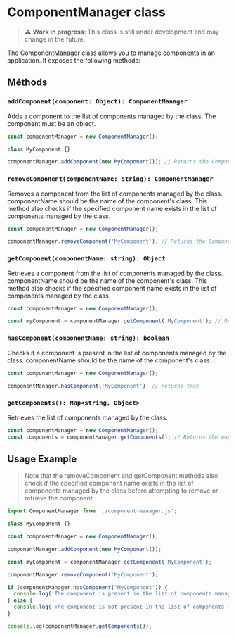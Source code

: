 # ComponentManager class

> :warning: **Work in progress**: This class is still under development and may change in the future.

The ComponentManager class allows you to manage components in an application. It exposes the following methods:

## Méthods

### `addComponent(component: Object): ComponentManager`

Adds a component to the list of components managed by the class. The component must be an object.

```js
const componentManager = new ComponentManager();

class MyComponent {}

componentManager.addComponent(new MyComponent()); // Returns the ComponentManager instance
```

### `removeComponent(componentName: string): ComponentManager`

Removes a component from the list of components managed by the class. componentName should be the name of the component's class. This method also checks if the specified component name exists in the list of components managed by the class.

```js
const componentManager = new ComponentManager();

componentManager.removeComponent('MyComponent'); // Returns the ComponentManager instance
```

### `getComponent(componentName: string): Object`

Retrieves a component from the list of components managed by the class. componentName should be the name of the component's class. This method also checks if the specified component name exists in the list of components managed by the class.

```js
const componentManager = new ComponentManager();

const myComponent = componentManager.getComponent('MyComponent'); // Returns the component
```

### `hasComponent(componentName: string): boolean`

Checks if a component is present in the list of components managed by the class. componentName should be the name of the component's class.

```js
const componentManager = new ComponentManager();

componentManager.hasComponent('MyComponent'); // returns true
```

### `getComponents(): Map<string, Object>`

Retrieves the list of components managed by the class.

```js
const componentManager = new ComponentManager();
const components = componentManager.getComponents(); // Returns the map of components
```

## Usage Example

>Note that the removeComponent and getComponent methods also check if the specified component name exists in the list of components managed by the class before attempting to remove or retrieve the component.

```js
import ComponentManager from './component-manager.js';

class MyComponent {}

const componentManager = new ComponentManager();

componentManager.addComponent(new MyComponent());

const myComponent = componentManager.getComponent('MyComponent');

componentManager.removeComponent('MyComponent');

if (componentManager.hasComponent('MyComponent')) {
  console.log('The component is present in the list of components managed by the class');
} else {
  console.log('The component is not present in the list of components managed by the class');
}

console.log(componentManager.getComponents());
```
